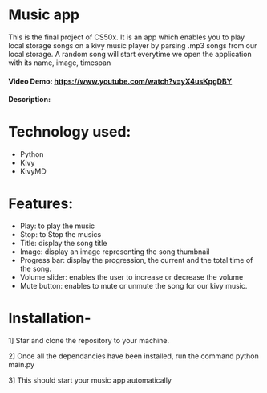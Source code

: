 # Music app
This is the final project of CS50x. It is an app which enables you to play local storage songs on a kivy music player by parsing .mp3 songs from our local storage. A random song will start everytime we open the application with its name, image, timespan



#### Video Demo:  <https://www.youtube.com/watch?v=yX4usKpgDBY>
#### Description:

# Technology used:
- Python
- Kivy
- KivyMD

# Features:
- Play: to play the music
- Stop: to Stop the musics
- Title: display the song title
- Image: display an image representing the song thumbnail
- Progress bar: display the progression, the current and the total time of the song.
- Volume slider: enables the user to increase or decrease the volume
- Mute button: enables to mute or unmute the song for our kivy music.






# Installation-
1] Star and clone the repository to your machine.

2] Once all the dependancies have been installed, run the command python main.py

3] This should start your music app automatically
